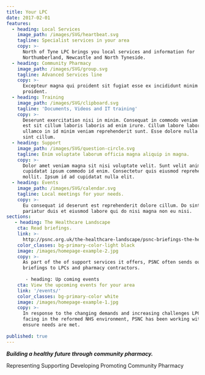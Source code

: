 ```yaml
---
title: Your LPC
date: 2017-02-01
features:
  - heading: Local Services
    image_path: /images/SVG/heartbeat.svg
    tagline: Specialist services in your area
    copy: >-
      North of Tyne LPC brings you local services and information for
      Northumberland, Newcastle and North Tyneside.
  - heading: Community Pharmacy
    image_path: /images/SVG/group.svg
    tagline: Advanced Services line
    copy: >-
      Excepteur magna qui proident sit fugiat esse ex incididunt minim magna
      proident.
  - heading: Training
    image_path: /images/SVG/clipboard.svg
    tagline: 'Documents, Videos and IT training'
    copy: >-
      Deserunt exercitation nisi in minim. Consequat in commodo veniam labore
      est sit cillum laboris laboris ad enim irure. Cillum labore laborum
      ullamco in id minim veniam reprehenderit sunt. Esse dolore nulla tempor
      sint cillum.
  - heading: Support
    image_path: /images/SVG/question-circle.svg
    tagline: Enim voluptate laborum officia magna aliquip in magna.
    copy: >-
      Dolor amet veniam magna sit nisi voluptate velit. Sunt velit anim elit
      cupidatat ipsum commodo id enim. Consectetur quis eiusmod reprehenderit
      mollit. Ipsum id ad cupidatat nulla elit.
  - heading: Events
    image_path: /images/SVG/calendar.svg
    tagline: Local meetings for your needs.
    copy: >-
      Eu consequat id deserunt est reprehenderit dolore cillum. Do sint in
      pariatur duis et eiusmod labore qui do nisi magna non eu nisi.
sections:
   - heading: The Healthcare Landscape
    cta: Read briefings.
    link: >-
      http://psnc.org.uk/the-healthcare-landscape/psnc-briefings-the-healthcare-landscape/
    color_classes: bg-primary-color-light black
    image: /images/homepage-example-2.jpg
    copy: >-
      As part of the of support services it offers, PSNC often sends out
      briefings to LPCs and pharmacy contractors.
      
       - heading: Up coming events
    cta: View the upcoming events for your area
    link: '/events/'
    color_classes: bg-primary-color white
    image: /images/homepage-example-1.jpg
    copy: >-
      In response to the changing demands and increasing challenges LPCs are
      facing in the reformed NHS environment, PSNC has been working with LPCs to
      ensure needs are met.
      
published: true
---
```


**_Building a healthy future through community pharmacy._**

Representing  Supporting  Developing  Promoting Community Pharmacy

